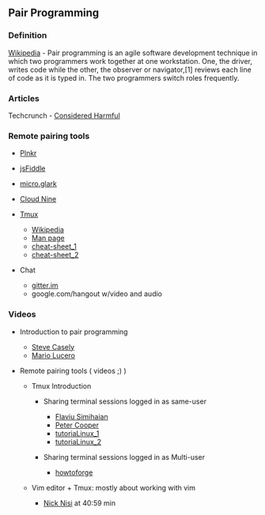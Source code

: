 ## Pair Programming

### Definition
[Wikipedia](https://en.wikipedia.org/wiki/Pair_programming) - Pair programming is an agile software development technique in which two programmers work together at one workstation. One, the driver, writes code while the other, the observer or navigator,[1] reviews each line of code as it is typed in. The two programmers switch roles frequently.

### Articles
Techcrunch - [Considered Harmful](http://techcrunch.com/2012/03/03/pair-programming-considered-harmful/)


### Remote pairing tools

* [Plnkr](http://plnkr.co)

* [jsFiddle](https://jsfiddle.net/)

* [micro.glark](http://micro.glark.io)

* [Cloud Nine](https://c9.io/)

* [Tmux](https://tmux.github.io/)
  * [Wikipedia](https://en.wikipedia.org/wiki/Tmux)
  * [Man page](http://man.openbsd.org/OpenBSD-current/man1/tmux.1)
  * [cheat-sheet_1](http://blog.niklasottosson.com/?p=574)
  * [cheat-sheet_2](https://www.hashdoc.com/documents/20613/tmux-advanced-cheat-sheet#!fullscreen)

* Chat
  * [gitter.im](https://gitter.im)
  * google.com/hangout w/video and audio
### Videos
* Introduction to pair programming
  * [Steve Casely](https://www.youtube.com/watch?v=sJK36RvjwNk)
  * [Mario Lucero](https://www.youtube.com/watch?v=aAJZt_tJeNI)

* Remote pairing tools ( videos ;) )

  * Tmux Introduction
    * Sharing terminal sessions logged in as same-user
      * [Flaviu Simihaian](https://www.youtube.com/watch?v=za8FMIWYtUc)
      * [Peter Cooper](https://www.youtube.com/watch?v=hDLcOOoO61U)
      * [tutoriaLinux_1](https://youtu.be/BHhA_ZKjyxo?list=PLtK75qxsQaMJ_DmXk9yZbCBJuG9HRwlGc)
      * [tutoriaLinux_2](https://youtu.be/norO25P7xHg?list=PLtK75qxsQaMJ_DmXk9yZbCBJuG9HRwlGc)

    * Sharing terminal sessions logged in as Multi-user
      * [howtoforge](https://www.howtoforge.com/sharing-terminal-sessions-with-tmux-and-screen)

  * Vim editor + Tmux: mostly about working with vim
    * [Nick Nisi](https://www.youtube.com/watch?v=5r6yzFEXajQ) at 40:59 min
